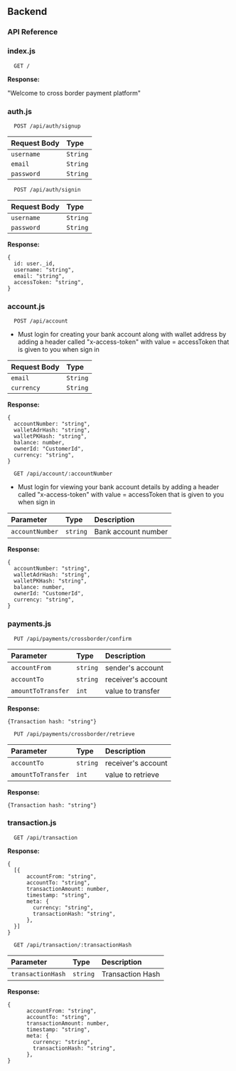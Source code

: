 ## Backend
### API Reference


### index.js

```http
  GET /
```

**Response:**

"Welcome to cross border payment platform"

### auth.js

```http
  POST /api/auth/signup
```

| Request Body    | Type                  |
| :---------------| :-------------------- |
| `username`      | `String`              |
| `email`         | `String`              |
| `password`      | `String`              |

```
  POST /api/auth/signin
```

| Request Body    | Type                  |
| :---------------| :-------------------- |
| `username`      | `String`              |
| `password`      | `String`              |

**Response:**
```
{
  id: user._id,
  username: "string",
  email: "string",
  accessToken: "string",
}
```

### account.js
```http
  POST /api/account
```

- Must login for creating your bank account along with wallet address
 by adding a header called "x-access-token" with value = accessToken that is given to you when sign in

| Request Body    | Type                  |
| :---------------| :-------------------- |
| `email`         | `String`              |
| `currency`      | `String`              |

**Response:**
```
{
  accountNumber: "string",
  walletAdrHash: "string",
  walletPKHash: "string",
  balance: number,
  ownerId: "CustomerId",
  currency: "string",
}
```

```http
  GET /api/account/:accountNumber
```

- Must login for viewing your bank account details
 by adding a header called "x-access-token" with value = accessToken that is given to you when sign in

| Parameter             | Type     | Description         |
| :--------             | :------- | :--------------     |
| `accountNumber`       | `string` | Bank account number |

**Response:**
```
{
  accountNumber: "string",
  walletAdrHash: "string",
  walletPKHash: "string",
  balance: number,
  ownerId: "CustomerId",
  currency: "string",
}
```

### payments.js
```http
  PUT /api/payments/crossborder/confirm
```

| Parameter           | Type     | Description        |
| :--------           | :------- | :----------------- |
| `accountFrom`       | `string` | sender's account   |
| `accountTo`         | `string` | receiver's account |
| `amountToTransfer`  | `int`    | value to transfer  |

**Response:**
```
{Transaction hash: "string"}
```

```http
  PUT /api/payments/crossborder/retrieve
```

| Parameter           | Type     | Description        |
| :--------           | :------- | :----------------- |
| `accountTo`         | `string` | receiver's account |
| `amountToTransfer`  | `int`    | value to retrieve  |

**Response:**
```
{Transaction hash: "string"}
```

### transaction.js
```http
  GET /api/transaction
```
**Response:**
```
{
  [{
      accountFrom: "string",
      accountTo: "string",
      transactionAmount: number,
      timestamp: "string",
      meta: {
        currency: "string",
        transactionHash: "string",
      },
  }]
}
```

```http
  GET /api/transaction/:transactionHash
```

| Parameter               | Type     | Description      |
| :--------               | :------- | :--------------  |
| `transactionHash`       | `string` | Transaction Hash |

**Response:**
```
{
      accountFrom: "string",
      accountTo: "string",
      transactionAmount: number,
      timestamp: "string",
      meta: {
        currency: "string",
        transactionHash: "string",
      },
}
```
